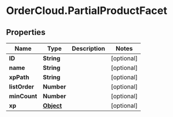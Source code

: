# OrderCloud.PartialProductFacet

## Properties
Name | Type | Description | Notes
------------ | ------------- | ------------- | -------------
**ID** | **String** |  | [optional] 
**name** | **String** |  | [optional] 
**xpPath** | **String** |  | [optional] 
**listOrder** | **Number** |  | [optional] 
**minCount** | **Number** |  | [optional] 
**xp** | [**Object**](.md) |  | [optional] 


